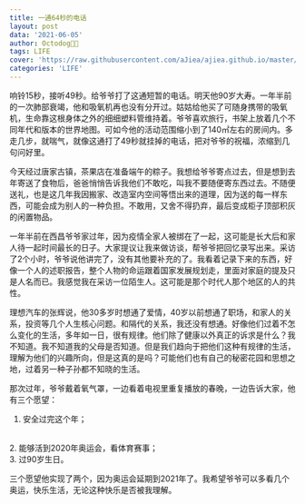 ```yaml
---
title: 一通64秒的电话
layout: post
data: '2021-06-05'
author: Octodog🐙🐶
tags: LIFE
cover: 'https://raw.githubusercontent.com/aJiea/ajiea.github.io/master/_posts/210605/COVER.JPG'
categories: 'LIFE'
---
```


响铃15秒，接听49秒。给爷爷打了这通短暂的电话。明天他90岁大寿。一年半前的一次肺部衰竭，他和吸氧机再也没有分开过。姑姑给他买了可随身携带的吸氧机，生命靠这根身体之外的细细塑料管维持着。爷爷喜欢旅行，书架上放着几个不同年代和版本的世界地图。可如今他的活动范围缩小到了140㎡左右的房间内。多走几步，就喘气，就像这通打了49秒就挂掉的电话，把对爷爷的祝福，浓缩到几句问好里。
<br/>

今天经过唐家古镇，茶果店在准备端午的粽子。我想给爷爷寄点过去，但是想到去年寄送了食物后，爸爸悄悄告诉我他们不敢吃，叫我不要随便寄东西过去。不随便送礼，也是这几年我因搬家、改造室内空间等悟出来的道理，因为送的每一样东西，可能会成为别人的一种负担。不敢用，又舍不得扔弃，最后变成柜子顶部积灰的闲置物品。
<br/>

一年半前在西昌爷爷家过年，因为疫情全家人被绑在了一起，这可能是长大后和家人待一起时间最长的日子。大家提议让我来做访谈，帮爷爷把回忆录写出来。采访了2个小时，爷爷说他讲完了，没有其他要补充的了。我看着记录下来的东西，好像一个人的述职报告，整个人物的命运跟着国家发展规划走，里面对家庭的提及只是人名而已。我感觉我在采访一位陌生人。这可能是那个时代人那个地区的人的共性。
<br/>

理想汽车的张辉说，他30多岁时想通了爱情，40岁以前想通了职场，和家人的关系，投资等几个人生核心问题。和隔代的关系，我还没有想通。好像他们过着不怎么变化的生活，多年如一日，很有规律。他们除了健康以外真正的诉求是什么？我不知道。我不知道我的父母是否知道。但是我们趋向于把他们这种有规律的生活，理解为他们的兴趣所向，但是这真的是吗？可能他们也有自己的秘密花园和思想之地，过着另一种子孙都不知晓的生活。

那次过年，爷爷戴着氧气罩，一边看着电视里重复播放的春晚，一边告诉大家，他有三个愿望：
1. 安全过完这个年；
<br/>
2. 能够活到2020年奥运会，看体育赛事；
<br/>
3. 过90岁生日。
<br/>

三个愿望他实现了两个，因为奥运会延期到2021年了。我希望爷爷可以多看几个奥运，快乐生活，无论这种快乐是否被我理解。